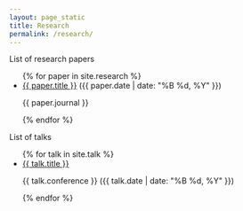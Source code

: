 ```yaml
---
layout: page_static
title: Research
permalink: /research/
---
```


List of research papers
<ul>
  {% for paper in site.research %}
    <li>
      <a href="{{ paper.url }}">{{ paper.title }}</a> ({{ paper.date | date: "%B %d, %Y" }})
      <p> {{ paper.journal }} </p>
    </li>
  {% endfor %}
</ul>


List of talks
<ul>
  {% for talk in site.talk %}
    <li>
      <a href="{{ talk.url }}">{{ talk.title }}</a>
      <p> {{ talk.conference }} ({{ talk.date | date: "%B %d, %Y" }}) </p>
    </li>
  {% endfor %}
</ul>